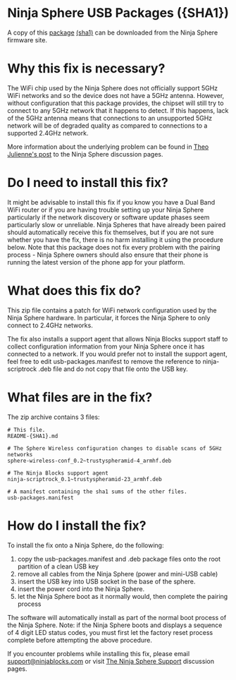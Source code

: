 Ninja Sphere USB Packages ({SHA1})
====================================

A copy of this [package](https://firmware.sphere.ninja/latest/ubuntu%5Farmhf%5Ftrusty%5Fnorelease%5Fsphere-stable-usb-packages-{SHA1}.zip) [(sha1)](https://firmware.sphere.ninja/latest/ubuntu%5Farmhf%5Ftrusty%5Fnorelease%5Fsphere-stable-usb-packages-{SHA1}.zip.sha1) can be downloaded from the Ninja Sphere firmware site.

Why this fix is necessary?
==========================
The WiFi chip used by the Ninja Sphere does not officially support 5GHz WiFi networks and so the device does not have a 5GHz antenna. However, without configuration that this package provides, the chipset will still try to connect to any 5GHz network that it happens to detect. If this happens, lack of the 5GHz antenna means that connections to an unsupported 5GHz network will be of degraded quality as compared to connections to a supported 2.4GHz network.

More information about the underlying problem can be found in [Theo Julienne's post](https://discuss.ninjablocks.com/t/pairing-problems-progess-and-a-survey-update/3099/13?u=jon_seymour) to the Ninja Sphere discussion pages.

Do I need to install this fix?
==============================
It might be advisable to install this fix if you know you have a Dual Band WiFi router or if you are having trouble setting up your Ninja Sphere particularly if the network discovery or software update phases seem particularly slow or unreliable. Ninja Spheres that have already been paired should automatically receive this fix themselves, but if you are not sure whether you have the fix, there is no harm installing it using the procedure below. Note that this package does not fix every problem with the pairing process - Ninja Sphere owners should also ensure that their phone is running the latest version of the phone app for your platform.

What does this fix do?
======================
This zip file contains a patch for WiFi network configuration used by the Ninja Sphere hardware. In particular, it forces the Ninja Sphere to only connect to 2.4GHz networks.

The fix also installs a support agent that allows Ninja Blocks support staff to collect configuration information from your Ninja Sphere once it has connected to a network. If you would prefer not to install the support agent, feel free to edit usb-packages.manifest to remove the reference to ninja-scriptrock .deb file and do not copy that file onto the USB key.

What files are in the fix?
==========================

The zip archive contains 3 files:

	# This file.
	README-{SHA1}.md

	# The Sphere Wireless configuration changes to disable scans of 5GHz networks
	sphere-wireless-conf_0.2~trustyspheramid-4_armhf.deb

	# The Ninja Blocks support agent
	ninja-scriptrock_0.1~trustyspheramid-23_armhf.deb

	# A manifest containing the sha1 sums of the other files.
	usb-packages.manifest


How do I install the fix?
=========================

To install the fix onto a Ninja Sphere, do the following:

1. copy the usb-packages.manifest and .deb package files onto the root partition of a clean USB key
2. remove all cables from the Ninja Sphere (power and mini-USB cable)
3. insert the USB key into USB socket in the base of the sphere.
4. insert the power cord into the Ninja Sphere.
5. let the Ninja Sphere boot as it normally would, then complete the pairing process

The software will automatically install as part of the normal boot process of the Ninja Sphere. Note: if the Ninja Sphere boots and displays a sequence of 4 digit LED status codes, you must first let the factory reset process complete before attempting the above procedure.

If you encounter problems while installing this fix, please email [support@ninjablocks.com](mailto:support@ninjablocks.com) or visit [The Ninja Sphere Support](https://discuss.ninjablocks.com/category/ninja-sphere/support) discussion pages.